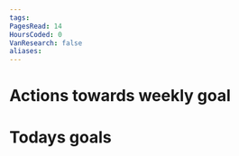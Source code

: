 ```yaml
---
tags: 
PagesRead: 14
HoursCoded: 0
VanResearch: false
aliases:
---
```

# Actions towards weekly goal
# Todays goals